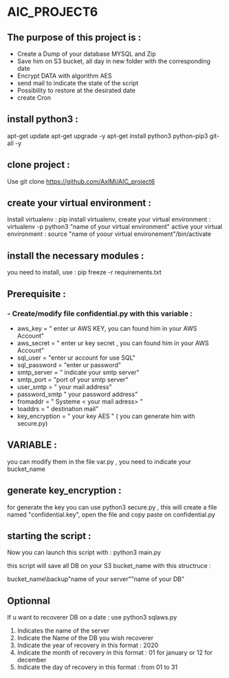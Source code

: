 # AIC_PROJECT6

## The purpose of this project is : 

  - Create a Dump of your database MYSQL and Zip
  - Save him on S3 bucket, all day in new folder with the corresponding date
  - Encrypt DATA with algorithm AES 
  - send mail to indicate the state of the script
  - Possibility to restore at the desirated date 
  - create Cron 

## install python3 : 

apt-get update
apt-get upgrade -y
apt-get install python3 python-pip3 git-all -y

## clone project : 

Use git clone https://github.com/AxlMi/AIC_project6

## create your virtual environment :

Install virtualenv : pip install virtualenv,
create your virtual environment : virtualenv -p python3 "name of your virtual environment"
active your virtual environment : source "name of yoour virtual environement"/bin/activate

## install the necessary modules :

you need to install, use : pip freeze -r requirements.txt

 ## Prerequisite :
 
 ### - Create/modify file confidential.py with this variable : 

 - aws_key = " enter ur AWS KEY, you can found him in your AWS Account"
 - aws_secret = " enter ur key secret , you can found him in your AWS Account"
 - sql_user = "enter ur account for use SQL"
 - sql_password = "enter ur password"
 - smtp_server = " indicate your smtp server"
 - smtp_port = "port of your smtp server"
 - user_smtp = " your mail address"
 - password_smtp " your password address"
 - fromaddr = " Systeme < your mail adress> "
 - toaddrs = " destination mail"
 - key_encryption = " your key AES " ( you can generate him with secure.py)
 
 
 ## VARIABLE : 
 
you can modify them in the file var.py , you need to indicate your bucket_name

 ## generate key_encryption :

for generate the key you can use python3 secure.py , this will create a file named "confidential.key", open the file and copy paste on confidential.py

## starting the script :

Now you can launch this script with : python3 main.py

this script will save all DB on your S3 bucket_name with this structruce : 

bucket_name\backup\"name of your server"\"name of your DB"

## Optionnal

If u want to recoverer DB on a date : use python3 sqlaws.py 

1) Indicates the name of the server
2) Indicate the Name of the DB you wish recoverer
3) Indicate the year of recovery in this format : 2020 
4) Indicate the month of recovery in this format : 01 for january or 12 for december
5) Indicate the day of recovery in this format : from 01 to 31
